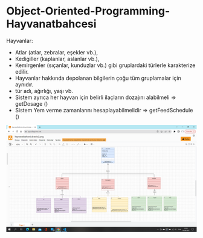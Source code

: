 # Object-Oriented-Programming-Hayvanatbahcesi
Hayvanlar:
- Atlar (atlar, zebralar, eşekler vb.),
- Kedigiller (kaplanlar, aslanlar vb.),
- Kemirgenler (sıçanlar, kunduzlar vb.) gibi gruplardaki türlerle karakterize edilir.
- Hayvanlar hakkında depolanan bilgilerin çoğu tüm gruplamalar için aynıdır.
- tür adı, ağırlığı, yaşı vb.
- Sistem ayrıca her hayvan için belirli ilaçların dozajını alabilmeli => getDosage ()
- Sistem Yem verme zamanlarını hesaplayabilmelidir => getFeedSchedule ()

![Hayvanatbahcesi](https://github.com/muhammedeminsoylemez/Object-Oriented-Programming-Hayvanatbahcesi/blob/main/Ekran%20G%C3%B6r%C3%BCnt%C3%BCs%C3%BC%20(444).png)
